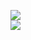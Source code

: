 [![](https://img.shields.io/badge/Made%20With-Github%20Spray-lightgrey.svg?style=for-the-badge&logo=github)](https://github.com/Annihil/github-spray#23473)  
[![](https://i.imgur.com/2DrTn0Z.gif)](https://github.com/Annihil/github-spray)